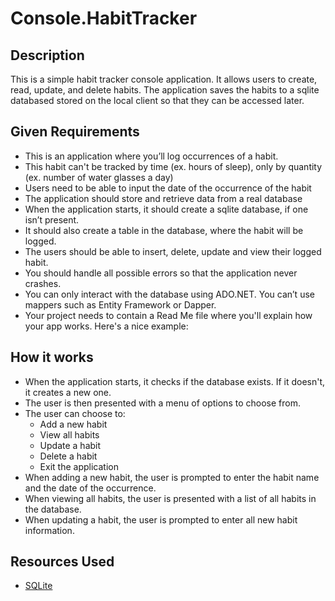 # Console.HabitTracker

## Description
This is a simple habit tracker console application. It allows users to create, read, update, and delete habits. The application saves the habits to a sqlite databased stored on the local client so that they can be accessed later.

## Given Requirements
- This is an application where you’ll log occurrences of a habit.
- This habit can't be tracked by time (ex. hours of sleep), only by quantity (ex. number of water glasses a day)
- Users need to be able to input the date of the occurrence of the habit
- The application should store and retrieve data from a real database
- When the application starts, it should create a sqlite database, if one isn’t present.
- It should also create a table in the database, where the habit will be logged.
- The users should be able to insert, delete, update and view their logged habit.
- You should handle all possible errors so that the application never crashes.
- You can only interact with the database using ADO.NET. You can’t use mappers such as Entity Framework or Dapper.
- Your project needs to contain a Read Me file where you'll explain how your app works. Here's a nice example:

## How it works
- When the application starts, it checks if the database exists. If it doesn't, it creates a new one.
- The user is then presented with a menu of options to choose from.
- The user can choose to:
  - Add a new habit
  - View all habits
  - Update a habit
  - Delete a habit
  - Exit the application
- When adding a new habit, the user is prompted to enter the habit name and the date of the occurrence.
- When viewing all habits, the user is presented with a list of all habits in the database.
- When updating a habit, the user is prompted to enter all new habit information.

## Resources Used
- [SQLite](https://www.sqlite.org/index.html)